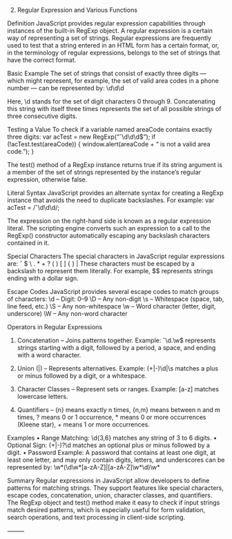 2. Regular Expression and Various Functions

Definition
JavaScript provides regular expression capabilities through instances of the built-in RegExp object. A regular expression is a certain way of representing a set of strings. Regular expressions are frequently used to test that a string entered in an HTML form has a certain format, or, in the terminology of regular expressions, belongs to the set of strings that have the correct format.

Basic Example
The set of strings that consist of exactly three digits — which might represent, for example, the set of valid area codes in a phone number — can be represented by:
\d\d\d

Here, \d stands for the set of digit characters 0 through 9. Concatenating this string with itself three times represents the set of all possible strings of three consecutive digits.

Testing a Value
To check if a variable named areaCode contains exactly three digits:
var acTest = new RegExp(“ˆ\d\d\d$”);
if (!acTest.test(areaCode)) {
window.alert(areaCode + “ is not a valid area code.”);
}

The test() method of a RegExp instance returns true if its string argument is a member of the set of strings represented by the instance’s regular expression, otherwise false.

Literal Syntax
JavaScript provides an alternate syntax for creating a RegExp instance that avoids the need to duplicate backslashes. For example:
var acTest = /ˆ\d\d\d/;

The expression on the right-hand side is known as a regular expression literal. The scripting engine converts such an expression to a call to the RegExp() constructor automatically escaping any backslash characters contained in it.

Special Characters
The special characters in JavaScript regular expressions are:
ˆ $ \ . \* + ? ( ) [ ] { } |
These characters must be escaped by a backslash to represent them literally. For example, $$ represents strings ending with a dollar sign.

Escape Codes
JavaScript provides several escape codes to match groups of characters:
\d – Digit: 0–9
\D – Any non-digit
\s – Whitespace (space, tab, line feed, etc.)
\S – Any non-whitespace
\w – Word character (letter, digit, underscore)
\W – Any non-word character

Operators in Regular Expressions

1. Concatenation – Joins patterns together. Example: ˆ\d.\w$ represents strings starting with a digit, followed by a period, a space, and ending with a word character.

2. Union (|) – Represents alternatives. Example: (+|-)\d|\s matches a plus or minus followed by a digit, or a whitespace.

3. Character Classes – Represent sets or ranges. Example: [a-z] matches lowercase letters.

4. Quantifiers – {n} means exactly n times, {n,m} means between n and m times, ? means 0 or 1 occurrence, \* means 0 or more occurrences (Kleene star), + means 1 or more occurrences.

Examples
• Range Matching: \d{3,6} matches any string of 3 to 6 digits.
• Optional Sign: (+|-)?\d matches an optional plus or minus followed by a digit.
• Password Example: A password that contains at least one digit, at least one letter, and may only contain digits, letters, and underscores can be represented by:
\w*(\d\w*[a-zA-Z]|[a-zA-Z]\w*\d)\w*

Summary
Regular expressions in JavaScript allow developers to define patterns for matching strings. They support features like special characters, escape codes, concatenation, union, character classes, and quantifiers. The RegExp object and test() method make it easy to check if input strings match desired patterns, which is especially useful for form validation, search operations, and text processing in client-side scripting.

⸻
